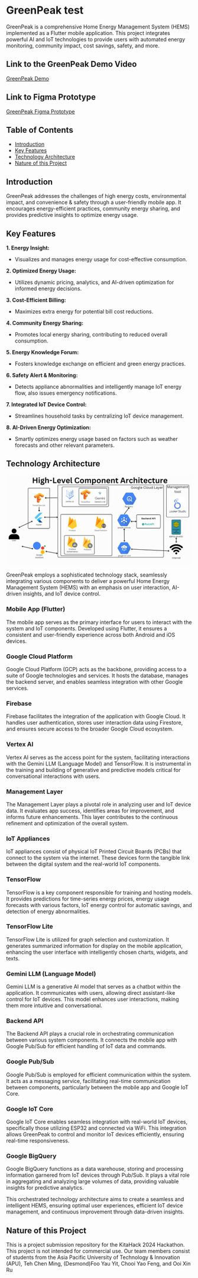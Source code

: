 # GreenPeak test

GreenPeak is a comprehensive Home Energy Management System (HEMS) implemented as a Flutter mobile application. This project integrates powerful AI and IoT technologies to provide users with automated energy monitoring, community impact, cost savings, safety, and more.

## Link to the GreenPeak Demo Video
[GreenPeak Demo](https://www.youtube.com/watch?v=ZIhjW6q7F4s)

## Link to Figma Prototype
[GreenPeak Figma Prototype](https://www.figma.com/proto/EvBmKmPes239ieI2GLW7Z1/Kitahack?type=design&node-id=251-706&t=CGnHL29nwBvEZxwp-1&scaling=scale-down&page-id=26%3A810&starting-point-node-id=251%3A706)

## Table of Contents
- [Introduction](#introduction)
- [Key Features](#key-features)
- [Technology Architecture](#technology-architecture)
- [Nature of this Project](#nature-of-this-project)

## Introduction

GreenPeak addresses the challenges of high energy costs, environmental impact, and convenience & safety through a user-friendly mobile app. It encourages energy-efficient practices, community energy sharing, and provides predictive insights to optimize energy usage.


## Key Features

**1. Energy Insight:**
   - Visualizes and manages energy usage for cost-effective consumption.

**2. Optimized Energy Usage:**
   - Utilizes dynamic pricing, analytics, and AI-driven optimization for informed energy decisions.

**3. Cost-Efficient Billing:**
   - Maximizes extra energy for potential bill cost reductions.

**4. Community Energy Sharing:**
   - Promotes local energy sharing, contributing to reduced overall consumption.

**5. Energy Knowledge Forum:**
   - Fosters knowledge exchange on efficient and green energy practices.

**6. Safety Alert & Monitoring:**
   - Detects appliance abnormalities and intelligently manage IoT energy flow, also issues emergency notifications.

**7. Integrated IoT Device Control:**
   - Streamlines household tasks by centralizing IoT device management.

**8. AI-Driven Energy Optimization:**
   - Smartly optimizes energy usage based on factors such as weather forecasts and other relevant parameters.


## Technology Architecture

![GreenPeak Architecture](assetForReadME/HighLevelComponentArchitecture.png)

GreenPeak employs a sophisticated technology stack, seamlessly integrating various components to deliver a powerful Home Energy Management System (HEMS) with an emphasis on user interaction, AI-driven insights, and IoT device control.

### Mobile App (Flutter)

The mobile app serves as the primary interface for users to interact with the system and IoT components. Developed using Flutter, it ensures a consistent and user-friendly experience across both Android and iOS devices.

### Google Cloud Platform

Google Cloud Platform (GCP) acts as the backbone, providing access to a suite of Google technologies and services. It hosts the database, manages the backend server, and enables seamless integration with other Google services.

### Firebase

Firebase facilitates the integration of the application with Google Cloud. It handles user authentication, stores user interaction data using Firestore, and ensures secure access to the broader Google Cloud ecosystem.

### Vertex AI

Vertex AI serves as the access point for the system, facilitating interactions with the Gemini LLM (Language Model) and TensorFlow. It is instrumental in the training and building of generative and predictive models critical for conversational interactions with users.

### Management Layer

The Management Layer plays a pivotal role in analyzing user and IoT device data. It evaluates app success, identifies areas for improvement, and informs future enhancements. This layer contributes to the continuous refinement and optimization of the overall system.

### IoT Appliances

IoT appliances consist of physical IoT Printed Circuit Boards (PCBs) that connect to the system via the internet. These devices form the tangible link between the digital system and the real-world IoT components.

### TensorFlow

TensorFlow is a key component responsible for training and hosting models. It provides predictions for time-series energy prices, energy usage forecasts with various factors, IoT energy control for automatic savings, and detection of energy abnormalities.

### TensorFlow Lite

TensorFlow Lite is utilized for graph selection and customization. It generates summarized information for display on the mobile application, enhancing the user interface with intelligently chosen charts, widgets, and texts.

### Gemini LLM (Language Model)

Gemini LLM is a generative AI model that serves as a chatbot within the application. It communicates with users, allowing direct assistant-like control for IoT devices. This model enhances user interactions, making them more intuitive and conversational.

### Backend API

The Backend API plays a crucial role in orchestrating communication between various system components. It connects the mobile app with Google Pub/Sub for efficient handling of IoT data and commands.

### Google Pub/Sub

Google Pub/Sub is employed for efficient communication within the system. It acts as a messaging service, facilitating real-time communication between components, particularly between the mobile app and Google IoT Core.

### Google IoT Core

Google IoT Core enables seamless integration with real-world IoT devices, specifically those utilizing ESP32 and connected via WiFi. This integration allows GreenPeak to control and monitor IoT devices efficiently, ensuring real-time responsiveness.

### Google BigQuery

Google BigQuery functions as a data warehouse, storing and processing information garnered from IoT devices through Pub/Sub. It plays a vital role in aggregating and analyzing large volumes of data, providing valuable insights for predictive analytics.


This orchestrated technology architecture aims to create a seamless and intelligent HEMS, ensuring optimal user experiences, efficient IoT device management, and continuous improvement through data-driven insights.

## Nature of this Project
This is a project submission repository for the KitaHack 2024 Hackathon. This project is not intended for commercial use. Our team members consist of students from the Asia Pacific University of Technology & Innovation (APU), Teh Chen Ming, (Desmond)Foo Yau Yit, Chooi Yao Feng, and Ooi Xin Ru

